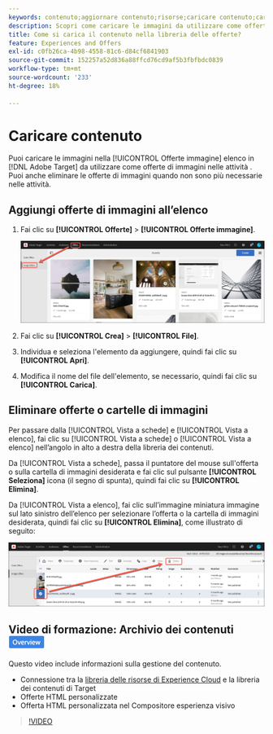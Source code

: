 ```yaml
---
keywords: contenuto;aggiornare contenuto;risorse;caricare contenuto;caricare risorsa
description: Scopri come caricare le immagini da utilizzare come offerte di immagini in Adobe Target.
title: Come si carica il contenuto nella libreria delle offerte?
feature: Experiences and Offers
exl-id: c0fb26ca-4b98-4558-81c6-d84cf6841903
source-git-commit: 152257a52d836a88ffcd76cd9af5b3fbfbdc0839
workflow-type: tm+mt
source-wordcount: '233'
ht-degree: 18%

---
```


# Caricare contenuto

Puoi caricare le immagini nella [!UICONTROL Offerte immagine] elenco in [!DNL Adobe Target] da utilizzare come offerte di immagini nelle attività . Puoi anche eliminare le offerte di immagini quando non sono più necessarie nelle attività.

## Aggiungi offerte di immagini all’elenco

1. Fai clic su **[!UICONTROL Offerte]** > **[!UICONTROL Offerte immagine]**.

   ![Offerte > Offerte immagine](/help/main/c-experiences/c-manage-content/assets/image-offers-tab.png)

1. Fai clic su **[!UICONTROL Crea]** > **[!UICONTROL File]**.
1. Individua e seleziona l&#39;elemento da aggiungere, quindi fai clic su **[!UICONTROL Apri]**.
1. Modifica il nome del file dell&#39;elemento, se necessario, quindi fai clic su **[!UICONTROL Carica]**.

## Eliminare offerte o cartelle di immagini

Per passare dalla [!UICONTROL Vista a schede] e [!UICONTROL Vista a elenco], fai clic su [!UICONTROL Vista a schede] o [!UICONTROL Vista a elenco] nell’angolo in alto a destra della libreria dei contenuti.

Da [!UICONTROL Vista a schede], passa il puntatore del mouse sull&#39;offerta o sulla cartella di immagini desiderata e fai clic sul pulsante **[!UICONTROL Seleziona]** icona (il segno di spunta), quindi fai clic su **[!UICONTROL Elimina]**.

Da [!UICONTROL Vista a elenco], fai clic sull’immagine miniatura immagine sul lato sinistro dell’elenco per selezionare l’offerta o la cartella di immagini desiderata, quindi fai clic su **[!UICONTROL Elimina]**, come illustrato di seguito:

![Elimina elemento selezionato](/help/main/c-experiences/c-manage-content/assets/delete-image-offer.png)

## Video di formazione: Archivio dei contenuti ![Badge panoramica](/help/main/assets/overview.png)

Questo video include informazioni sulla gestione del contenuto.

* Connessione tra la [libreria delle risorse di Experience Cloud](https://experienceleague.adobe.com/docs/core-services/interface/assets/creative-cloud.html) e la libreria dei contenuti di Target
* Offerte HTML personalizzate
* Offerta HTML personalizzata nel Compositore esperienza visivo

>[!VIDEO](https://video.tv.adobe.com/v/17387)
